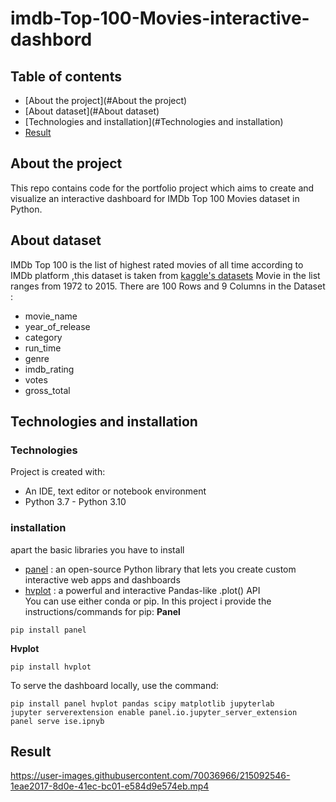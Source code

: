 # imdb-Top-100-Movies-interactive-dashbord

## Table of contents
* [About the project](#About the project)
* [About dataset](#About dataset)
* [Technologies and installation](#Technologies and installation)
* [Result](#Result)



## About the project
This repo contains code for the portfolio project which aims to create and visualize an interactive  dashboard for IMDb Top 100 Movies dataset in Python.

## About dataset
IMDb Top 100 is the list  of highest rated movies of all time  according to IMDb platform ,this dataset is taken from [kaggle's datasets](https://www.kaggle.com/datasets/themrityunjaypathak/imdb-top-100-movies)
Movie in the list ranges from 1972 to 2015.  There are 100 Rows and 9 Columns in the Dataset :
* movie_name 
* year_of_release  
* category
* run_time 
* genre
* imdb_rating
* votes 
* gross_total

## Technologies and installation
### Technologies
Project is created with:
* An IDE, text editor or notebook environment
* Python 3.7 - Python 3.10

### installation
apart the basic libraries you have to install 
* [panel](https://panel.holoviz.org/index.html) : an open-source Python library that lets you create custom interactive web apps and dashboards
* [hvplot](https://hvplot.holoviz.org/index.html) :  a powerful and interactive Pandas-like .plot() API  
You can use either conda or pip. In this project i provide the instructions/commands for pip:
  **Panel**
```
pip install panel
```
**Hvplot**
```
pip install hvplot
```
To serve the dashboard locally, use the command:
```
pip install panel hvplot pandas scipy matplotlib jupyterlab
jupyter serverextension enable panel.io.jupyter_server_extension
panel serve ise.ipnyb
```

## Result



https://user-images.githubusercontent.com/70036966/215092546-1eae2017-8d0e-41ec-bc01-e584d9e574eb.mp4


